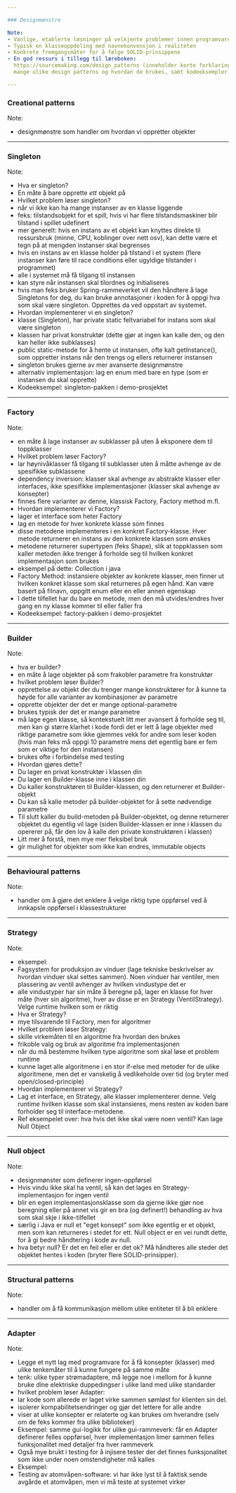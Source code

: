```yaml
---

### Designmønstre

Note: 
- Vanlige, etablerte løsninger på velkjente problemer innen programvareutvikling
- Typisk en klasseoppdeling med navnekonvensjon i realiteten
- Konkrete fremgangsmåter for å følge SOLID-prinsippene
- En god ressurs i tillegg til læreboken:
  https://sourcemaking.com/design_patterns (inneholder korte forklaringer på
  mange ulike design patterns og hvordan de brukes, samt kodeeksempler)

---
```


### Creational patterns

Note:
- designmønstre som handler om hvordan vi oppretter objekter

---

### Singleton

Note:
- Hva er singleton?
- En måte å bare opprette *ett* objekt på
- Hvilket problem løser singleton?
- når vi ikke kan ha mange instanser av en klasse liggende
- feks: tilstandsobjekt for et spill, hvis vi har flere tilstandsmaskiner blir
  tilstand i spillet udefinert 
- mer generelt: hvis en instans av et objekt kan knyttes direkte til ressursbruk
  (minne, CPU, koblinger over nett osv), kan dette være et tegn på at mengden
  instanser skal begrenses
- hvis en instans av en klasse holder på tilstand i et system (flere instanser
  kan føre til race conditions eller ugyldige tilstander i programmet)
- alle i systemet må få tilgang til instansen
- kan styre når instansen skal tilordnes og initialiseres
- hvis man feks bruker Spring-rammeverket vil den håndtere å lage Singletons for
  deg, du kan bruke annotasjoner i koden for å oppgi hva som skal være
  singleton. Opprettes da ved oppstart av systemet. 
- Hvordan implementerer vi en singleton?
- klasse (<navn>Singleton), har private static feltvariabel for instans som skal
  være singleton
- klassen har privat konstruktør (dette gjør at ingen kan kalle den, og den kan
  heller ikke subklasses)
- public static-metode for å hente ut instansen, ofte kalt getInstance(), som
  oppretter instans når den trengs og ellers returnerer instansen
- singleton brukes gjerne av mer avanserte designmønstre
- alternativ implementasjon: lag en enum med bare en type (som er instansen
  du skal opprette)
- Kodeeksempel: singleton-pakken i demo-prosjektet


---

### Factory

Note:
- en måte å lage instanser av subklasser på uten å eksponere dem til toppklasser
- Hvilket problem løser Factory?
- lar høynivåklasser få tilgang til subklasser uten å måtte avhenge av de
  spesifikke subklassene
- dependency inversion: klasser skal avhenge av abstrakte klasser eller
  interfaces, ikke spesifikke implementasjoner (klasser skal avhenge av
  konsepter)
- finnes flere varianter av denne, klassisk Factory, Factory method m.fl.
- Hvordan implementerer vi Factory?
- lager et interface som heter <navn>Factory
- lag en metode for hver konkrete klasse som finnes
- disse metodene implementeres i en konkret Factory-klasse. Hver metode
  returnerer en instans av den konkrete klassen som ønskes
- metodene returnerer supertypen (feks Shape), slik at toppklassen som kaller
  metoden ikke trenger å forholde seg til hvilken konkret implementasjon som
  brukes
- eksempel på dette: Collection i java
- Factory Method: instansiere objekter av
  konkrete klasser, men finner ut hvilken konkret klasse som skal returneres på
  egen hånd. Kan være basert på filnavn, oppgitt enum eller en eller annen
  egenskap 
- I dette tilfellet har du bare en metode, men den må
  utvides/endres hver gang en ny klasse kommer til eller faller fra
- Kodeeksempel: factory-pakken i demo-prosjektet


---

### Builder

Note:
- hva er builder?
- en måte å lage objekter på som frakobler parametre fra konstruktør
- hvilket problem løser Builder?
- opprettelse av objekt der du trenger mange konstruktører for å kunne ta høyde
  for alle varianter av kombinasjoner av parametre
- opprette objekter der det er mange optional-parametre
- brukes typisk der det er mange parametre
- må lage egen klasse, så kontekstuelt litt mer avansert å forholde seg til, men
  kan gi større klarhet i kode fordi det er lett å lage objekter med riktige
  parametre som ikke gjemmes vekk for andre som leser koden (hvis man feks må
  oppgi 10 parametre mens det egentlig bare er fem som er viktige for den
  instansen)
- brukes ofte i forbindelse med testing
- Hvordan gjøres dette?
- Du lager en privat konstruktør i klassen din
- Du lager en Builder-klasse inne i klassen din
- Du kaller konstruktøren til Builder-klassen, og den returnerer et
  Builder-objekt 
- Du kan så kalle metoder på builder-objektet for å sette nødvendige parametre
- Til slutt kaller du build-metoden på Builder-objektet, og denne returnerer
  objektet du egentlig vil lage (siden Builder-klassen er inne i klassen du
  opererer på, får den lov å kalle den private konstruktøren i klassen)
- Litt mer å forstå, men mye mer fleksibel bruk
- gir mulighet for objekter som ikke kan endres, immutable objects


---

### Behavioural patterns

Note: 
- handler om å gjøre det enklere å velge riktig type oppførsel ved å innkapsle
  oppførsel i klassestrukturer


---

### Strategy

Note: 
- eksempel: 
- Fagsystem for produksjon av vinduer (lage tekniske beskrivelser av hvordan
  vinduer skal settes sammen). Noen vinduer har ventiler, men plassering av
  ventil avhenger av hvilken vindustype det er 
- alle vindustyper har sin måte å beregne på, lager en klasse for hver måte
  (hver sin algoritme), hver av disse er en Strategy (VentilStrategy). Velge
  runtime hvilken som er riktig
- Hva er Strategy?
- mye tilsvarende til Factory, men for algoritmer
- Hvilket problem løser Strategy: 
- skille virkemåten til en algoritme fra hvordan den brukes
- frikoble valg og bruk av algoritme fra implementasjonen
- når du må bestemme hvilken type algoritme som skal løse et problem runtime
- kunne laget alle algoritmene i en stor if-else med metoder for de ulike
  algoritmene, men det er vanskelig å vedlikeholde over tid (og bryter med
  open/closed-principle)
- Hvordan implementerer vi Strategy?
- Lag et interface, en Strategy, alle klasser implementerer denne. Velg runtime
  hvilken klasse som skal instansieres, mens resten av koden bare forholder seg
  til interface-metodene. 
- Ref eksempelet over: hva hvis det ikke skal være noen ventil? Kan lage Null
  Object


---

### Null object

Note:
- designmønster som definerer ingen-oppførsel
- Hvis vindu ikke skal ha ventil, så kan det lages en Strategy-implementasjon
  for ingen ventil
- blir en egen implementasjonsklasse som da gjerne ikke gjør noe beregning eller
  på annet vis gir en bra (og definert!) behandling av hva som skal skje i
  ikke-tilfellet
- særlig i Java er null et "eget konsept" som ikke egentlig er et objekt, men
  som kan returneres i stedet for ett. Null object er en vei rundt dette, for å
  gi bedre håndtering i kode av null. 
- hva betyr null? Er det en feil eller er det ok? Må håndteres alle steder det
  objektet hentes i koden (bryter flere SOLID-prinsipper). 


---

### Structural patterns

Note: 
- handler om å få kommunikasjon mellom ulike entiteter til å bli enklere


---

### Adapter

Note:
- Legge et nytt lag med programvare for å få konsepter (klasser) med ulike
  tenkemåter til å kunne fungere på samme måte 
- tenk: ulike typer strømadaptere, må legge noe i mellom for å kunne bruke dine
  elektriske duppedingser i ulike land med ulike standarder
- hvilket problem løser Adapter:
- lar kode som allerede er laget virke sammen sømløst for klienten sin del. 
- isolerer kompabilitetsendringer og gjør det lettere for alle andre
- viser at ulike konsepter er relaterte og kan brukes om hverandre (selv om de
  feks kommer fra ulike biblioteker)
- Eksempel: samme gui-logikk for ulike gui-rammeverk: får en Adapter definerer
  felles oppførsel, hver implementasjon limer sammen felles funksjonalitet med
  detaljer fra hver rammeverk
- Også mye brukt i testing for å injisere tester der det finnes funksjonalitet
  som ikke under noen omstendigheter må kalles
- Eksempel: 
- Testing av atomvåpen-software: vi har ikke lyst til å faktisk sende avgårde et
  atomvåpen, men vi må teste at systemet virker

